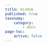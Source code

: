 ```yaml
---
title: DisHub
published: true
taxonomy:
    category:
        - docs
page-toc:
    active: false
---
```


<br>
